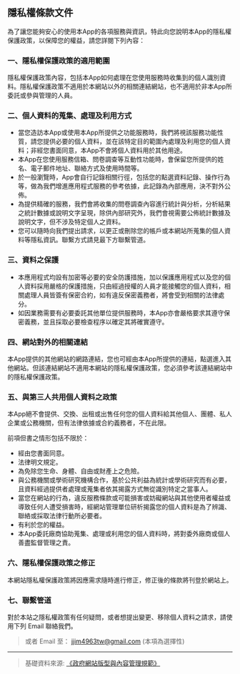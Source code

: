 ## 隱私權條款文件
為了讓您能夠安心的使用本App的各項服務與資訊，特此向您說明本App的隱私權保護政策，以保障您的權益，請您詳閱下列內容：

### 一、隱私權保護政策的適用範圍  

隱私權保護政策內容，包括本App如何處理在您使用服務時收集到的個人識別資料。隱私權保護政策不適用於本網站以外的相關連結網站，也不適用於非本App所委託或參與管理的人員。

### 二、個人資料的蒐集、處理及利用方式

*   當您造訪本App或使用本App所提供之功能服務時，我們將視該服務功能性質，請您提供必要的個人資料，並在該特定目的範圍內處理及利用您的個人資料；非經您書面同意，本App不會將個人資料用於其他用途。
*   本App在您使用服務信箱、問卷調查等互動性功能時，會保留您所提供的姓名、電子郵件地址、聯絡方式及使用時間等。
*   於一般瀏覽時，App會自行記錄相關行徑，包括您的點選資料記錄、操作行為等，做為我們增進應用程式服務的參考依據，此記錄為內部應用，決不對外公佈。
*   為提供精確的服務，我們會將收集的問卷調查內容進行統計與分析，分析結果之統計數據或說明文字呈現，除供內部研究外，我們會視需要公佈統計數據及說明文字，但不涉及特定個人之資料。
*   您可以隨時向我們提出請求，以更正或刪除您的帳戶或本網站所蒐集的個人資料等隱私資訊。聯繫方式請見最下方聯繫管道。

### 三、資料之保護

*   本應用程式均設有加密等必要的安全防護措施，加以保護應用程式以及您的個人資料採用嚴格的保護措施，只由經過授權的人員才能接觸您的個人資料，相關處理人員皆簽有保密合約，如有違反保密義務者，將會受到相關的法律處分。
*   如因業務需要有必要委託其他單位提供服務時，本App亦會嚴格要求其遵守保密義務，並且採取必要檢查程序以確定其將確實遵守。

### 四、網站對外的相關連結  

本App提供的其他網站的網路連結，您也可經由本App所提供的連結，點選進入其他網站。但該連結網站不適用本網站的隱私權保護政策，您必須參考該連結網站中的隱私權保護政策。

### 五、與第三人共用個人資料之政策

本App絕不會提供、交換、出租或出售任何您的個人資料給其他個人、團體、私人企業或公務機關，但有法律依據或合約義務者，不在此限。

前項但書之情形包括不限於：

*   經由您書面同意。
*   法律明文規定。
*   為免除您生命、身體、自由或財產上之危險。
*   與公務機關或學術研究機構合作，基於公共利益為統計或學術研究而有必要，且資料經過提供者處理或蒐集者依其揭露方式無從識別特定之當事人。
*   當您在網站的行為，違反服務條款或可能損害或妨礙網站與其他使用者權益或導致任何人遭受損害時，經網站管理單位研析揭露您的個人資料是為了辨識、聯絡或採取法律行動所必要者。
*   有利於您的權益。
*   本App委託廠商協助蒐集、處理或利用您的個人資料時，將對委外廠商或個人善盡監督管理之責。

### 六、隱私權保護政策之修正

本網站隱私權保護政策將因應需求隨時進行修正，修正後的條款將刊登於網站上。

### 七、聯繫管道

對於本站之隱私權政策有任何疑問，或者想提出變更、移除個人資料之請求，請使用下列 Email 聯絡我們。

> 或者 Email 至： jjim4963tw@gmail.com (本項為選擇性)

---------

> 基礎資料來源: [《政府網站版型與內容管理規範》](https://www.webguide.nat.gov.tw/cp.aspx?n=554)